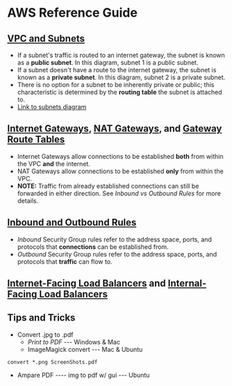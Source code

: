 # AWS Reference Guide

## [VPC and Subnets](https://docs.aws.amazon.com/vpc/latest/userguide/VPC_Subnets.html)
* If a subnet's traffic is routed to an internet gateway, the subnet is known as a **public subnet**. In this diagram, subnet 1 is a public subnet.
* If a subnet doesn't have a route to the internet gateway, the subnet is known as a **private subnet**. In this diagram, subnet 2 is a private subnet.
* There is no option for a subnet to be inherently private or public; this characteristic is determined by the **routing table** the subnet is attached to.
* [Link to subnets diagram](https://docs.aws.amazon.com/vpc/latest/userguide/images/subnets-diagram.png)

## [Internet Gateways](https://docs.aws.amazon.com/vpc/latest/userguide/VPC_Internet_Gateway.html), [NAT Gateways](https://docs.aws.amazon.com/vpc/latest/userguide/vpc-nat-gateway.html), and [Gateway Route Tables](https://docs.aws.amazon.com/vpc/latest/userguide/VPC_Route_Tables.html)
* Internet Gateways allow connections to be established **both** from within the VPC **and** the internet.
* NAT Gateways allow connections to be established **only** from within the VPC.
* **NOTE:** Traffic from already established connections can still be forwarded in either direction. See _Inbound vs Outbound Rules_ for more details.

## [Inbound and Outbound Rules](https://docs.aws.amazon.com/vpc/latest/userguide/VPC_SecurityGroups.html)
* _Inbound_ Security Group rules refer to the address space, ports, and protocols that **connections** can be established from.
* _Outbound_ Security Group rules refer to the address space, ports, and protocols that **traffic** can flow to.

## [Internet-Facing Load Balancers](https://docs.aws.amazon.com/elasticloadbalancing/latest/classic/elb-internet-facing-load-balancers.html) and [Internal-Facing Load Balancers](https://docs.aws.amazon.com/elasticloadbalancing/latest/classic/elb-internal-load-balancers.html) 

## Tips and Tricks
* Convert .jpg to .pdf
   * _Print to PDF_ --- Windows & Mac
   * ImageMagick convert --- Mac & Ubuntu
```
convert *.png ScreenShots.pdf
```
   * Ampare PDF ---- img to pdf w/ gui --- Ubuntu
